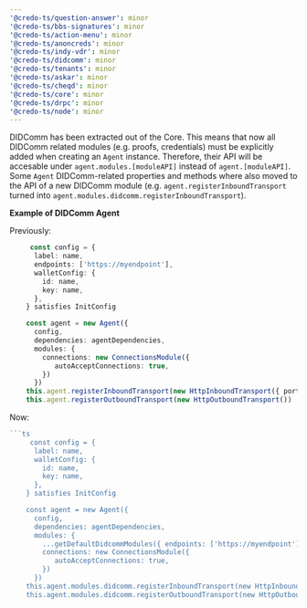 ```yaml
---
'@credo-ts/question-answer': minor
'@credo-ts/bbs-signatures': minor
'@credo-ts/action-menu': minor
'@credo-ts/anoncreds': minor
'@credo-ts/indy-vdr': minor
'@credo-ts/didcomm': minor
'@credo-ts/tenants': minor
'@credo-ts/askar': minor
'@credo-ts/cheqd': minor
'@credo-ts/core': minor
'@credo-ts/drpc': minor
'@credo-ts/node': minor
---
```


DIDComm has been extracted out of the Core. This means that now all DIDComm related modules (e.g. proofs, credentials) must be explicitly added when creating an `Agent` instance. Therefore, their API will be accesable under `agent.modules.[moduleAPI]` instead of `agent.[moduleAPI]`. Some `Agent` DIDComm-related properties and methods where also moved to the API of a new DIDComm module (e.g. `agent.registerInboundTransport` turned into `agent.modules.didcomm.registerInboundTransport`).

**Example of DIDComm Agent**

Previously:

```ts
     const config = {
      label: name,
      endpoints: ['https://myendpoint'],
      walletConfig: {
        id: name,
        key: name,
      },
    } satisfies InitConfig

    const agent = new Agent({
      config,
      dependencies: agentDependencies,
      modules: {
        connections: new ConnectionsModule({
           autoAcceptConnections: true,
        })
      })
    this.agent.registerInboundTransport(new HttpInboundTransport({ port }))
    this.agent.registerOutboundTransport(new HttpOutboundTransport())

```

Now:

````ts
```ts
     const config = {
      label: name,
      walletConfig: {
        id: name,
        key: name,
      },
    } satisfies InitConfig

    const agent = new Agent({
      config,
      dependencies: agentDependencies,
      modules: {
        ...getDefaultDidcommModules({ endpoints: ['https://myendpoint'] }),
        connections: new ConnectionsModule({
           autoAcceptConnections: true,
        })
      })
    this.agent.modules.didcomm.registerInboundTransport(new HttpInboundTransport({ port }))
    this.agent.modules.didcomm.registerOutboundTransport(new HttpOutboundTransport())
````

